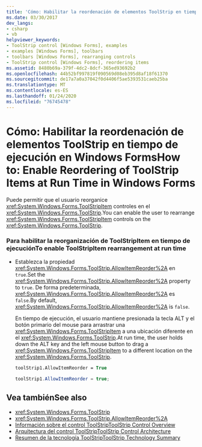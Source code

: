 ```yaml
---
title: 'Cómo: Habilitar la reordenación de elementos ToolStrip en tiempo de ejecución'
ms.date: 03/30/2017
dev_langs:
- csharp
- vb
helpviewer_keywords:
- ToolStrip control [Windows Forms], examples
- examples [Windows Forms], toolbars
- toolbars [Windows Forms], rearranging controls
- ToolStrip control [Windows Forms], reordering items
ms.assetid: 8480b69a-379f-4dc2-8dcf-365ed93692b2
ms.openlocfilehash: 44b52bf997819f090569d08eb395d8af18f61370
ms.sourcegitcommit: de17a7a0a37042f0d4406f5ae5393531caeb25ba
ms.translationtype: MT
ms.contentlocale: es-ES
ms.lasthandoff: 01/24/2020
ms.locfileid: "76745478"
---
```

# <a name="how-to-enable-reordering-of-toolstrip-items-at-run-time-in-windows-forms"></a><span data-ttu-id="de4cc-102">Cómo: Habilitar la reordenación de elementos ToolStrip en tiempo de ejecución en Windows Forms</span><span class="sxs-lookup"><span data-stu-id="de4cc-102">How to: Enable Reordering of ToolStrip Items at Run Time in Windows Forms</span></span>
<span data-ttu-id="de4cc-103">Puede permitir que el usuario reorganice <xref:System.Windows.Forms.ToolStripItem> controles en el <xref:System.Windows.Forms.ToolStrip>.</span><span class="sxs-lookup"><span data-stu-id="de4cc-103">You can enable the user to rearrange <xref:System.Windows.Forms.ToolStripItem> controls on the <xref:System.Windows.Forms.ToolStrip>.</span></span>  
  
### <a name="to-enable-toolstripitem-rearrangement-at-run-time"></a><span data-ttu-id="de4cc-104">Para habilitar la reorganización de ToolStripItem en tiempo de ejecución</span><span class="sxs-lookup"><span data-stu-id="de4cc-104">To enable ToolStripItem rearrangement at run time</span></span>  
  
- <span data-ttu-id="de4cc-105">Establezca la propiedad <xref:System.Windows.Forms.ToolStrip.AllowItemReorder%2A> en `true`.</span><span class="sxs-lookup"><span data-stu-id="de4cc-105">Set the <xref:System.Windows.Forms.ToolStrip.AllowItemReorder%2A> property to `true`.</span></span> <span data-ttu-id="de4cc-106">De forma predeterminada, <xref:System.Windows.Forms.ToolStrip.AllowItemReorder%2A> es `false`.</span><span class="sxs-lookup"><span data-stu-id="de4cc-106">By default, <xref:System.Windows.Forms.ToolStrip.AllowItemReorder%2A> is `false`.</span></span>  
  
     <span data-ttu-id="de4cc-107">En tiempo de ejecución, el usuario mantiene presionada la tecla ALT y el botón primario del mouse para arrastrar una <xref:System.Windows.Forms.ToolStripItem> a una ubicación diferente en el <xref:System.Windows.Forms.ToolStrip>.</span><span class="sxs-lookup"><span data-stu-id="de4cc-107">At run time, the user holds down the ALT key and the left mouse button to drag a <xref:System.Windows.Forms.ToolStripItem> to a different location on the <xref:System.Windows.Forms.ToolStrip>.</span></span>  
  
    ```vb  
    toolStrip1.AllowItemReorder = True  
    ```  
  
    ```csharp  
    toolStrip1.AllowItemReorder = true;  
    ```  
  
## <a name="see-also"></a><span data-ttu-id="de4cc-108">Vea también</span><span class="sxs-lookup"><span data-stu-id="de4cc-108">See also</span></span>

- <xref:System.Windows.Forms.ToolStrip>
- <xref:System.Windows.Forms.ToolStrip.AllowItemReorder%2A>
- [<span data-ttu-id="de4cc-109">Información sobre el control ToolStrip</span><span class="sxs-lookup"><span data-stu-id="de4cc-109">ToolStrip Control Overview</span></span>](toolstrip-control-overview-windows-forms.md)
- [<span data-ttu-id="de4cc-110">Arquitectura del control ToolStrip</span><span class="sxs-lookup"><span data-stu-id="de4cc-110">ToolStrip Control Architecture</span></span>](toolstrip-control-architecture.md)
- [<span data-ttu-id="de4cc-111">Resumen de la tecnología ToolStrip</span><span class="sxs-lookup"><span data-stu-id="de4cc-111">ToolStrip Technology Summary</span></span>](toolstrip-technology-summary.md)
